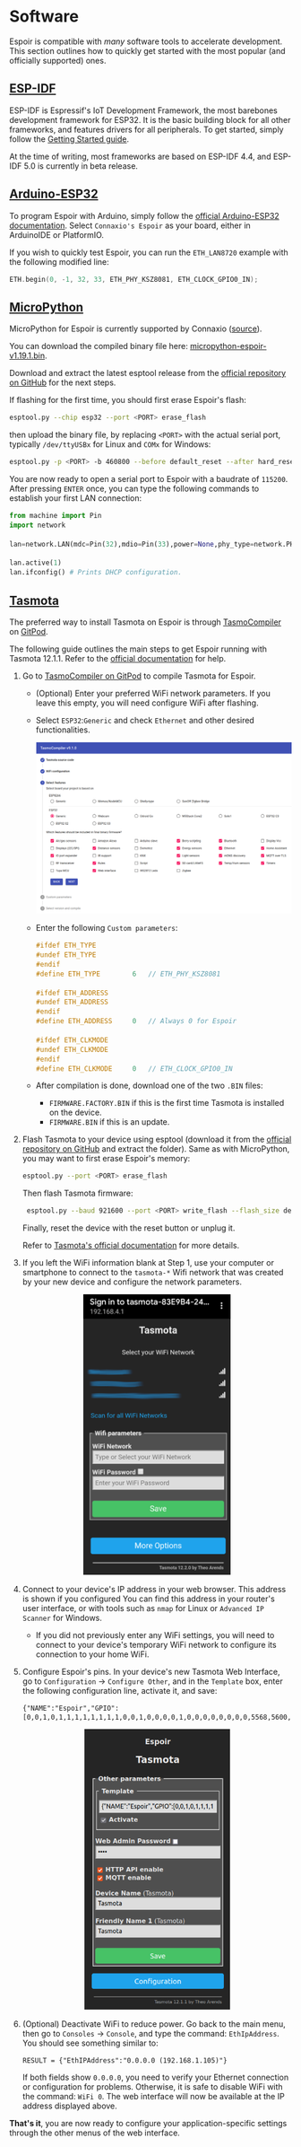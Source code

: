 # Software

Espoir is compatible with _many_ software tools to accelerate development. This section outlines how to quickly get started with the most popular (and officially supported) ones.

## [ESP-IDF](https://docs.espressif.com/projects/esp-idf/en/stable/esp32/get-started/index.html)

ESP-IDF is Espressif's IoT Development Framework, the most barebones development framework for ESP32. It is the basic building block for all other frameworks, and features drivers for all peripherals. To get started, simply follow the [Getting Started guide](https://docs.espressif.com/projects/esp-idf/en/stable/esp32/get-started/index.html).

At the time of writing, most frameworks are based on ESP-IDF 4.4, and ESP-IDF 5.0 is currently in beta release.

## [Arduino-ESP32](https://docs.espressif.com/projects/arduino-esp32/en/latest/getting_started.html)

To program Espoir with Arduino, simply follow the [official Arduino-ESP32 documentation](https://docs.espressif.com/projects/arduino-esp32/en/latest/getting_started.html). Select `Connaxio's Espoir` as your board, either in ArduinoIDE or PlatformIO.

If you wish to quickly test Espoir, you can run the `ETH_LAN8720` example with the following modified line:

```cpp
ETH.begin(0, -1, 32, 33, ETH_PHY_KSZ8081, ETH_CLOCK_GPIO0_IN);
```

## [MicroPython](https://micropython.org/)

MicroPython for Espoir is currently supported by Connaxio ([source](https://github.com/Connaxio/micropython/tree/feature/espoir)).

You can download the compiled binary file here: [micropython-espoir-v1.19.1.bin](https://docs.connaxio.com/micropython/micropython-espoir-v1.19.1.bin).

Download and extract the latest esptool release from the [official repository on GitHub](https://github.com/espressif/esptool/releases) for the next steps.

If flashing for the first time, you should first erase Espoir's flash:

```bash
esptool.py --chip esp32 --port <PORT> erase_flash
```

then upload the binary file, by replacing `<PORT>` with the actual serial port, typically `/dev/ttyUSBx` for Linux and `COMx` for Windows:

```bash
esptool.py -p <PORT> -b 460800 --before default_reset --after hard_reset --chip esp32  write_flash --flash_mode dio --flash_size detect --flash_freq 80m 0x1000 micropython-espoir-v1.19.1.bin
```



You are now ready to open a serial port to Espoir with a baudrate of `115200`. After pressing `ENTER` once, you can type the following commands to establish your first LAN connection:

```python
from machine import Pin
import network

lan=network.LAN(mdc=Pin(32),mdio=Pin(33),power=None,phy_type=network.PHY_KSZ8081,phy_addr=0)

lan.active(1)
lan.ifconfig() # Prints DHCP configuration.
```

## [Tasmota](https://tasmota.github.io/docs/)

The preferred way to install Tasmota on Espoir is through [TasmoCompiler](https://github.com/benzino77/tasmocompiler) on [GitPod](https://gitpod.io/#https://github.com/benzino77/tasmocompiler).

The following guide outlines the main steps to get Espoir running with Tasmota 12.1.1. Refer to the [official documentation](https://tasmota.github.io/docs/) for help.

1. Go to [TasmoCompiler on GitPod](https://gitpod.io/#https://github.com/benzino77/tasmocompiler) to compile Tasmota for Espoir. 
   
    - (Optional) Enter your preferred WiFi network parameters. If you leave this empty, you will need configure WiFi after flashing.
   
    - Select `ESP32`:`Generic` and check `Ethernet` and other desired functionalities.
      
      ![Gitpod interface](./images/gitpod.png)
   
    - Enter the following `Custom parameters`:
      
      ```cpp
      #ifdef ETH_TYPE
      #undef ETH_TYPE
      #endif
      #define ETH_TYPE        6   // ETH_PHY_KSZ8081
      
      #ifdef ETH_ADDRESS
      #undef ETH_ADDRESS
      #endif
      #define ETH_ADDRESS     0   // Always 0 for Espoir
      
      #ifdef ETH_CLKMODE
      #undef ETH_CLKMODE
      #endif
      #define ETH_CLKMODE     0   // ETH_CLOCK_GPIO0_IN
      ```
   
    - After compilation is done, download one of the two `.BIN` files: 
      
       - `FIRMWARE.FACTORY.BIN` if this is the first time Tasmota is installed on the device.
       - `FIRMWARE.BIN` if this is an update.

2. Flash Tasmota to your device using esptool (download it from the [official repository on GitHub](https://github.com/espressif/esptool/releases) and extract the folder). Same as with MicroPython, you may want to first erase Espoir's memory:
	```bash
	esptool.py --port <PORT> erase_flash
	```
	Then flash Tasmota firmware:

   ```bash
	esptool.py --baud 921600 --port <PORT> write_flash --flash_size detect --flash_mode dio --flash_freq 80m 0x0 /path/to/tasmota32.factory.bin 
   ```
   
   Finally, reset the device with the reset button or unplug it.
   
   Refer to [Tasmota's official documentation](https://tasmota.github.io/docs/ESP32/#flashing) for more details.

3. If you left the WiFi information blank at Step 1, use your computer or smartphone to connect to the `tasmota-*` Wifi network that was created by your new device and configure the network parameters. 

	<center>

	<img src="./images/tasmota-wifi-setup.png" alt="Tasmota WiFi setup" height="500" />
  
	</center>

4. Connect to your device's IP address in your web browser. This address is shown if you configured You can find this address in your router's user interface, or with tools such as `nmap` for Linux or `Advanced IP Scanner` for Windows.
   
    - If you did not previously enter any WiFi settings, you will need to connect to your device's temporary WiFi network to configure its connection to your home WiFi.

4. Configure Espoir's pins. In your device's new Tasmota Web Interface, go to `Configuration` -> `Configure Other`, and in the `Template` box, enter the following configuration line, activate it, and save:
   
   ```
   {"NAME":"Espoir","GPIO":[0,0,1,0,1,1,1,1,1,1,1,1,0,0,1,0,0,0,0,1,0,0,0,0,0,0,0,0,5568,5600,1,7968,1,1,1,1],"FLAG":0,"BASE":1}
   ```
   
   <center>

	<img src="./images/tasmota-configuration-pins.png" alt="Tasmota WiFi setup" height="500" />
  
	</center>
   

5. (Optional) Deactivate WiFi to reduce power. Go back to the main menu, then go to `Consoles` -> `Console`, and type the command: `EthIpAddress`. You should see something similar to:
   
   ```
   RESULT = {"EthIPAddress":"0.0.0.0 (192.168.1.105)"}
   ```
   
   If both fields show `0.0.0.0`, you need to verify your Ethernet connection or configuration for problems. Otherwise, it is safe to disable WiFi with the command: `WiFi 0`. The web interface will now be available at the IP address displayed above.

**That's it**, you are now ready to configure your application-specific settings through the other menus of the web interface.
